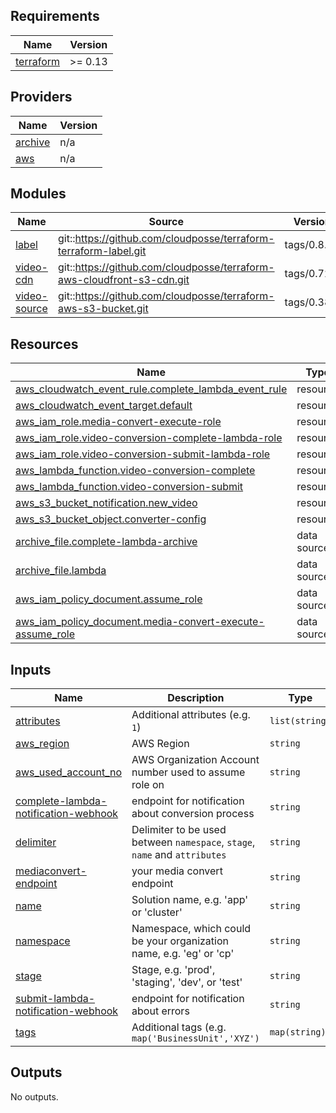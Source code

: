 <!-- markdownlint-disable -->
## Requirements

| Name | Version |
|------|---------|
| <a name="requirement_terraform"></a> [terraform](#requirement\_terraform) | >= 0.13 |

## Providers

| Name | Version |
|------|---------|
| <a name="provider_archive"></a> [archive](#provider\_archive) | n/a |
| <a name="provider_aws"></a> [aws](#provider\_aws) | n/a |

## Modules

| Name | Source | Version |
|------|--------|---------|
| <a name="module_label"></a> [label](#module\_label) | git::https://github.com/cloudposse/terraform-terraform-label.git | tags/0.8.0 |
| <a name="module_video-cdn"></a> [video-cdn](#module\_video-cdn) | git::https://github.com/cloudposse/terraform-aws-cloudfront-s3-cdn.git | tags/0.72.0 |
| <a name="module_video-source"></a> [video-source](#module\_video-source) | git::https://github.com/cloudposse/terraform-aws-s3-bucket.git | tags/0.38.0 |

## Resources

| Name | Type |
|------|------|
| [aws_cloudwatch_event_rule.complete_lambda_event_rule](https://registry.terraform.io/providers/hashicorp/aws/latest/docs/resources/cloudwatch_event_rule) | resource |
| [aws_cloudwatch_event_target.default](https://registry.terraform.io/providers/hashicorp/aws/latest/docs/resources/cloudwatch_event_target) | resource |
| [aws_iam_role.media-convert-execute-role](https://registry.terraform.io/providers/hashicorp/aws/latest/docs/resources/iam_role) | resource |
| [aws_iam_role.video-conversion-complete-lambda-role](https://registry.terraform.io/providers/hashicorp/aws/latest/docs/resources/iam_role) | resource |
| [aws_iam_role.video-conversion-submit-lambda-role](https://registry.terraform.io/providers/hashicorp/aws/latest/docs/resources/iam_role) | resource |
| [aws_lambda_function.video-conversion-complete](https://registry.terraform.io/providers/hashicorp/aws/latest/docs/resources/lambda_function) | resource |
| [aws_lambda_function.video-conversion-submit](https://registry.terraform.io/providers/hashicorp/aws/latest/docs/resources/lambda_function) | resource |
| [aws_s3_bucket_notification.new_video](https://registry.terraform.io/providers/hashicorp/aws/latest/docs/resources/s3_bucket_notification) | resource |
| [aws_s3_bucket_object.converter-config](https://registry.terraform.io/providers/hashicorp/aws/latest/docs/resources/s3_bucket_object) | resource |
| [archive_file.complete-lambda-archive](https://registry.terraform.io/providers/hashicorp/archive/latest/docs/data-sources/file) | data source |
| [archive_file.lambda](https://registry.terraform.io/providers/hashicorp/archive/latest/docs/data-sources/file) | data source |
| [aws_iam_policy_document.assume_role](https://registry.terraform.io/providers/hashicorp/aws/latest/docs/data-sources/iam_policy_document) | data source |
| [aws_iam_policy_document.media-convert-execute-assume_role](https://registry.terraform.io/providers/hashicorp/aws/latest/docs/data-sources/iam_policy_document) | data source |

## Inputs

| Name | Description | Type | Default | Required |
|------|-------------|------|---------|:--------:|
| <a name="input_attributes"></a> [attributes](#input\_attributes) | Additional attributes (e.g. `1`) | `list(string)` | `[]` | no |
| <a name="input_aws_region"></a> [aws\_region](#input\_aws\_region) | AWS Region | `string` | n/a | yes |
| <a name="input_aws_used_account_no"></a> [aws\_used\_account\_no](#input\_aws\_used\_account\_no) | AWS Organization Account number used to assume role on | `string` | n/a | yes |
| <a name="input_complete-lambda-notification-webhook"></a> [complete-lambda-notification-webhook](#input\_complete-lambda-notification-webhook) | endpoint for notification about conversion process | `string` | n/a | yes |
| <a name="input_delimiter"></a> [delimiter](#input\_delimiter) | Delimiter to be used between `namespace`, `stage`, `name` and `attributes` | `string` | `"-"` | no |
| <a name="input_mediaconvert-endpoint"></a> [mediaconvert-endpoint](#input\_mediaconvert-endpoint) | your media convert endpoint | `string` | n/a | yes |
| <a name="input_name"></a> [name](#input\_name) | Solution name, e.g. 'app' or 'cluster' | `string` | `"app"` | no |
| <a name="input_namespace"></a> [namespace](#input\_namespace) | Namespace, which could be your organization name, e.g. 'eg' or 'cp' | `string` | n/a | yes |
| <a name="input_stage"></a> [stage](#input\_stage) | Stage, e.g. 'prod', 'staging', 'dev', or 'test' | `string` | n/a | yes |
| <a name="input_submit-lambda-notification-webhook"></a> [submit-lambda-notification-webhook](#input\_submit-lambda-notification-webhook) | endpoint for notification about errors | `string` | n/a | yes |
| <a name="input_tags"></a> [tags](#input\_tags) | Additional tags (e.g. `map('BusinessUnit','XYZ')` | `map(string)` | `{}` | no |

## Outputs

No outputs.
<!-- markdownlint-restore -->
